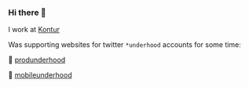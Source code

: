 ### Hi there 👋

I work at [Kontur](kontur.ru)

Was supporting websites for twitter `*underhood` accounts for some time:

🍳  [produnderhood](produnderhood.github.io)

📱  [mobileunderhood](mobileunderhood.github.io)

<!--
**AgapovOne/AgapovOne** is a ✨ _special_ ✨ repository because its `README.md` (this file) appears on your GitHub profile.

Here are some ideas to get you started:

- 🔭 I’m currently working on ...
- 🌱 I’m currently learning ...
- 👯 I’m looking to collaborate on ...
- 🤔 I’m looking for help with ...
- 💬 Ask me about ...
- 📫 How to reach me: ...
- 😄 Pronouns: ...
- ⚡ Fun fact: ...
-->
